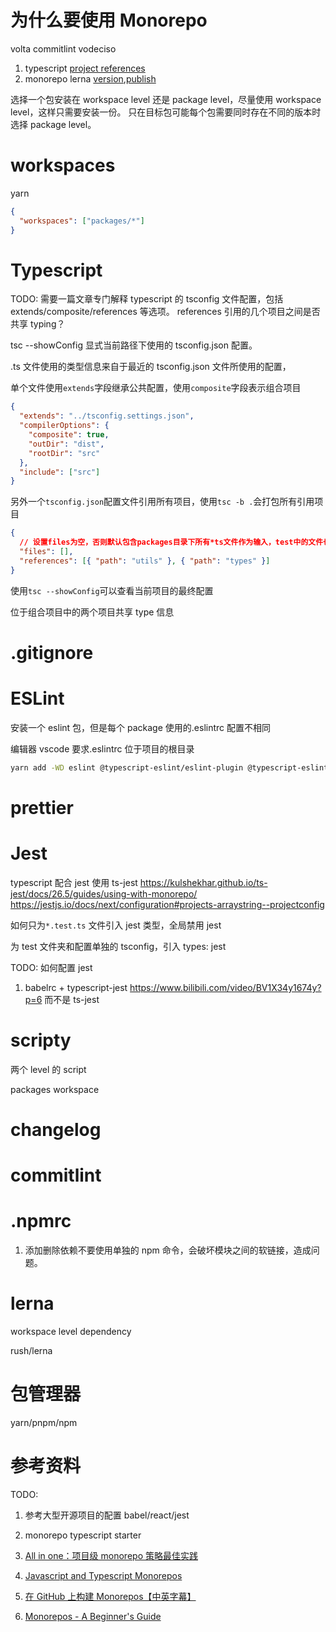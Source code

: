 # 为什么要使用 Monorepo

volta
commitlint
vodeciso

1. typescript [project references](https://www.typescriptlang.org/docs/handbook/project-references.html)
1. monorepo lerna [version](https://cloud.tencent.com/developer/article/1883133),[publish](https://cloud.tencent.com/developer/article/1883132)

选择一个包安装在 workspace level 还是 package level，尽量使用 workspace level，这样只需要安装一份。
只在目标包可能每个包需要同时存在不同的版本时选择 package level。

# workspaces

yarn

```json
{
  "workspaces": ["packages/*"]
}
```

# Typescript

TODO: 需要一篇文章专门解释 typescript 的 tsconfig 文件配置，包括 extends/composite/references 等选项。
references 引用的几个项目之间是否共享 typing？

tsc --showConfig 显式当前路径下使用的 tsconfig.json 配置。

.ts 文件使用的类型信息来自于最近的 tsconfig.json 文件所使用的配置，

单个文件使用`extends`字段继承公共配置，使用`composite`字段表示组合项目

```json
{
  "extends": "../tsconfig.settings.json",
  "compilerOptions": {
    "composite": true,
    "outDir": "dist",
    "rootDir": "src"
  },
  "include": ["src"]
}
```

另外一个`tsconfig.json`配置文件引用所有项目，使用`tsc -b .`会打包所有引用项目

```json
{
  // 设置files为空，否则默认包含packages目录下所有*ts文件作为输入，test中的文件也会被打包
  "files": [],
  "references": [{ "path": "utils" }, { "path": "types" }]
}
```

使用`tsc --showConfig`可以查看当前项目的最终配置

位于组合项目中的两个项目共享 type 信息

# .gitignore

# ESLint

安装一个 eslint 包，但是每个 package 使用的.eslintrc 配置不相同

编辑器 vscode 要求.eslintrc 位于项目的根目录

```bash
yarn add -WD eslint @typescript-eslint/eslint-plugin @typescript-eslint/parser
```

# prettier

# Jest

typescript 配合 jest 使用 ts-jest
https://kulshekhar.github.io/ts-jest/docs/26.5/guides/using-with-monorepo/
https://jestjs.io/docs/next/configuration#projects-arraystring--projectconfig

如何只为`*.test.ts` 文件引入 jest 类型，全局禁用 jest

为 test 文件夹和配置单独的 tsconfig，引入 types: jest

TODO: 如何配置 jest

1. babelrc + typescript-jest https://www.bilibili.com/video/BV1X34y1674y?p=6 而不是 ts-jest

# scripty

两个 level 的 script

packages workspace

# changelog

# commitlint

# .npmrc

1. 添加删除依赖不要使用单独的 npm 命令，会破坏模块之间的软链接，造成问题。

# lerna

workspace level dependency

rush/lerna

# 包管理器

yarn/pnpm/npm

# 参考资料

TODO:

1. 参考大型开源项目的配置 babel/react/jest
1. monorepo typescript starter

1. [All in one：项目级 monorepo 策略最佳实践](https://fed.taobao.org/blog/taofed/do71ct/uihagy/?spm=taofed.homepage.article-section.1.42c35ac8iKoJ2K)
1. [Javascript and Typescript Monorepos](https://www.bilibili.com/video/BV1X34y1674y)
1. [在 GitHub 上构建 Monorepos【中英字幕】](https://www.bilibili.com/video/BV1GL4y1G7Yg)
1. [Monorepos - A Beginner's Guide](https://www.bilibili.com/video/BV1vq4y1w7Qe)
